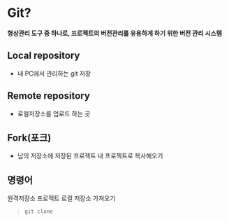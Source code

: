 # Git?

**형상관리 도구 중 하나로, 프로젝트의 버전관리를 유용하게 하기 위한 버전 관리 시스템**

## Local repository

- 내 PC에서 관리하는 git 저장

## Remote repository

- 로컬저장소를 업로드 하는 곳

## Fork(포크)

- 남의 저장소에 저장된 프로젝트 내 프로젝트로 복사해오기

## 명령어

원격저장소 프로젝트 로컬 저장소 가져오기

>```git clone```
